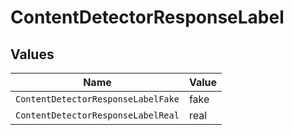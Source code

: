 # ContentDetectorResponseLabel


## Values

| Name                               | Value                              |
| ---------------------------------- | ---------------------------------- |
| `ContentDetectorResponseLabelFake` | fake                               |
| `ContentDetectorResponseLabelReal` | real                               |